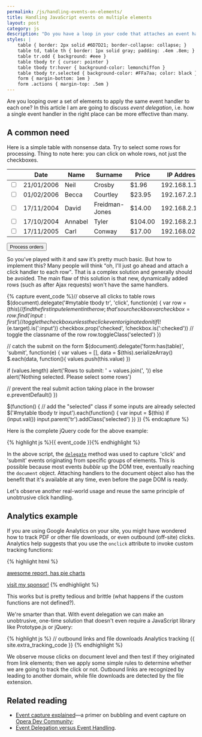 ```yaml
---
permalink: /js/handling-events-on-elements/
title: Handling JavaScript events on multiple elements
layout: post
category: js
description: "Do you have a loop in your code that attaches an event handler to each of the elements? This article shows how to make that simpler with event delegation — in other words, by leveraging event bubbling."
styles: |
    table { border: 2px solid #6D7D21; border-collapse: collapse; }
    table td, table th { border: 1px solid gray; padding: .4em .8em; }
    table tr.odd { background: #eee }
    table tbody tr { cursor: pointer }
    table tbody tr:hover { background-color: lemonchiffon }
    table tbody tr.selected { background-color: #FFa7aa; color: black }
    form { margin-bottom: 1em }
    form .actions { margin-top: .5em }
---
```


Are you looping over a set of elements to apply the same event handler to each one? In this article I am are going to discuss _event delegation_, i.e. how a single event handler in the right place can be more effective than many.

## A common need

Here is a simple table with nonsense data. Try to select some rows for processing. Thing to note here: you can click on whole rows, not just the checkboxes.

<div><form action=".">
  <table id="mytable" summary="nonsense data for JavaScript example">
    <thead>
      <tr><th></th><th>Date</th><th>Name</th><th>Surname</th><th>Price</th><th>IP Address</th></tr>
    </thead>
    <tbody>
      <tr><td><input name="order[]" type="checkbox" value="1" /></td><td>21/01/2006</td><td>Neil</td><td>Crosby</td><td class="numeric">$1.96</td><td>192.168.1.1</td></tr>
      <tr class="odd"><td><input name="order[]" type="checkbox" value="2" /></td><td>01/02/2006</td><td>Becca</td><td>Courtley</td><td class="numeric">$23.95</td><td>192.167.2.1</td></tr>
      <tr><td><input name="order[]" type="checkbox" value="3" /></td><td>17/11/2004</td><td>David</td><td>Freidman-Jones</td><td class="numeric">$14.00</td><td>192.168.2.1</td></tr>
      <tr class="odd"><td><input name="order[]" type="checkbox" value="4" /></td><td>17/10/2004</td><td>Annabel</td><td>Tyler</td><td class="numeric">$104.00</td><td>192.168.2.17</td></tr>
      <tr><td><input name="order[]" type="checkbox" value="5" /></td><td>17/11/2005</td><td>Carl</td><td>Conway</td><td class="numeric">$17.00</td><td>192.168.02.13</td></tr>
    </tbody>
  </table>
  
  <div class="actions">
    <input type="submit" value="Process orders" />
  </div>
</form></div>

So you’ve played with it and saw it’s pretty much basic. But how to implement this? Many people will think <q>oh, I'll just go ahead and attach a click handler to each row</q>. That is a complex solution and generally should be avoided. The main flaw of this solution is that new, dynamically added rows (such as after Ajax requests) won't have the same handlers.

{% capture event_code %}// observe all clicks to table rows
$(document).delegate('#mytable tbody tr', 'click', function(e) {
  var row = $(this)
  // find the first input element in the row; that's our checkbox
  var checkbox = row.find('input:first')
  // toggle the checkbox unless the click event originated on it
  if (!$(e.target).is(':input')) checkbox.prop('checked', !checkbox.is(':checked'))
  // toggle the classname of the row
  row.toggleClass('selected')
})

// catch the submit on the form
$(document).delegate('form:has(table)', 'submit', function(e) {
  var values = [], data = $(this).serializeArray()
  $.each(data, function(){ values.push(this.value) })

  if (values.length) alert('Rows to submit: ' + values.join(', '))
  else alert('Nothing selected. Please select some rows')

  // prevent the real submit action taking place in the browser
  e.preventDefault()
})

$(function() {
  // add the "selected" class if some inputs are already selected
  $('#mytable tbody tr input').each(function() {
    var input = $(this)
    if (input.val()) input.parent('tr').addClass('selected')
  })
})
{% endcapture %}

Here is the complete jQuery code for the above example:

{% highlight js %}{{ event_code }}{% endhighlight %}

In the above script, the [`delegate`][2] method was used to capture 'click' and 'submit' events originating from specific groups of elements. This is possible because most events _bubble_ up the DOM tree, eventually reaching the `document` object. Attaching handlers to the document object also has the benefit that it's available at any time, even before the page DOM is ready.

Let's observe another real-world usage and reuse the same principle of unobtrusive click handling.

## Analytics example

If you are using Google Analytics on your site, you might have wondered how to track PDF or other file downloads, or even outbound (off-site) clicks. Analytics help suggests that you use the `onclick` attribute to invoke custom tracking functions:

{% highlight html %}
<!-- file downloads: -->
<a href="report.pdf" onclick="trackFile(...); return false">awesome report, has pie charts</a>
<!-- outgoing clicks: -->
<a href="http://another-site.com" onclick="trackOutboundLink(...); return false">visit my sponsor!</a>
{% endhighlight %}

This works but is pretty tedious and brittle (what happens if the custom functions are not defined?).

We're smarter than that. With event delegation we can make an unobtrusive, one-time solution that doesn't even require a JavaScript library like Prototype.js or jQuery:

{% highlight js %}
// outbound links and file downloads Analytics tracking
{{ site.extra_tracking_code }}
{% endhighlight %}

We observe mouse clicks on document level and then test if they originated from link elements; then we apply some simple rules to determine whether we are going to track the click or not. Outbound links are recognized by leading to another domain, while file downloads are detected by the file extension.


## Related reading

* [Event capture explained][4]—a primer on bubbling and event capture on [Opera Dev Community][5];
* [Event Delegation versus Event Handling][7].


<script type="text/javascript" src="http://ajax.googleapis.com/ajax/libs/jquery/1.6.1/jquery.min.js"></script>
<script type="text/javascript">
{{ event_code }}
</script>


[2]: http://api.jquery.com/delegate/
[4]: http://dev.opera.com/articles/view/event-capture-explained/
[5]: http://dev.opera.com/
[7]: http://icant.co.uk/sandbox/eventdelegation/
